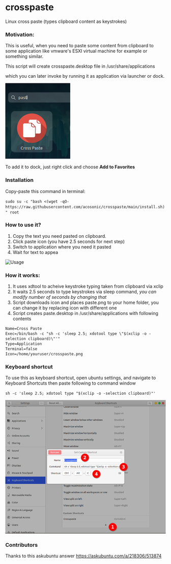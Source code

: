 # crosspaste
Linux cross paste (types clipboard content as keystrokes)

### Motivation:

This is useful, when you need to paste some content from clipboard to some application like
vmware's ESXI virtual machine for example or something similar. 

This script will create crosspaste.desktop file in /usr/share/applications 

which you can later invoke by running it as application via launcher or dock.

![Screenshot1](ksnip_20221004-124918.png)

To add it to dock, just right click and choose **Add to Favorites**

### Installation

Copy-paste this command in terminal:

`sudo su -c "bash <(wget -qO- https://raw.githubusercontent.com/acosonic/crosspaste/main/install.sh)" root`


### How to use it?

1. Copy the text you need pasted on clipboard.
2. Click paste icon (you have 2.5 seconds for next step)
3. Switch to application where you need it pasted
4. Wait for text to appea

![Usage](vokoscreen-2022-10-04_14-51-29.gif)

### How it works:

1. It uses xdtool to acheive keystroke typing taken from clipboard via xclip
2. It waits 2.5 seconds to type keystrokes via sleep command, *you can modify number of seconds by changing that*
3. Script downloads icon and places paste.png to your home folder, you can change it by replacing icon with different one
4. Script creates paste.desktop in /usr/share/applications with following contents

```[Desktop Entry]
Name=Cross Paste
Exec=/bin/bash -c "sh -c 'sleep 2.5; xdotool type \"$(xclip -o -selection clipboard)\"'"
Type=Application
Terminal=false
Icon=/home/youruser/crosspaste.png
```
### Keyboard shortcut

To use this as keyboard shortcut, open ubuntu settings, and navigate to Keyboard Shortcuts
then paste following to command window

`sh -c 'sleep 2.5; xdotool type "$(xclip -o -selection clipboard)"'`

![Keyboard](ksnip_20221005-084927.png)


### Contributors

Thanks to this askubuntu answer
https://askubuntu.com/a/218306/513874


